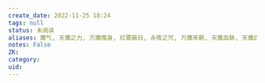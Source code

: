 ```yaml
---
create_date: 2022-11-25 18:24
tags: null
status: 未阅读 
aliases: 魔气, 天魔之力, 万魔噬身, 红雾蔽日, 永夜之咒, 万魔来朝, 天魔血脉, 天魔血, 残魂, 魔修
notes: False
ZK: 
category: 
uid: 
---
```



